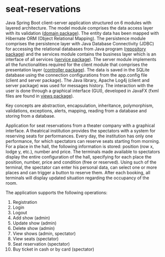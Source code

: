 # seat-reservations
Java Spring Boot client-server application structured on 6 modules with layered architecture. The model module comprises the data access layer with its validation ([domain package](https://github.com/Iri25/sse-orm-project-Iri25/tree/main/TheaterCompany/model/src/main/java/domain)). The entity data has been mapped with Hibernate ORM (Object Relational Mapping). The persistence module comprises the persistence layer with Java Database Connectivity (JDBC) for accessing the relational databases from Java program ([repository package](https://github.com/Iri25/sse-orm-project-Iri25/tree/main/TheaterCompany/persistence/src/main/java/repository)) and the services module contains the business layer which is an interface of all services ([service package](https://github.com/Iri25/sse-orm-project-Iri25/tree/main/TheaterCompany/services/src/main/java/service)). The server module implements all the functionalities required for the client module that comprises the presentation layer ([controller package](https://github.com/Iri25/sse-orm-project-Iri25/tree/main/TheaterCompany/client/src/main/java/client/controller)). The data is saved in the SQLite database using the connection configurations from the app.config file (client and server package). The Java library, Apache Log4j (client and server package) was used for messages history. The interaction with the user is done through a graphical interface (GUI), developed in JavaFX (fxml files are found in [views package](https://github.com/Iri25/sse-orm-project-Iri25/tree/main/TheaterCompany/client/src/main/resources/views)).

Key concepts are abstraction, encapsulation, inheritance, polymorphism, validations, exceptions, alerts, mapping, reading from a database and storing from a database.

Application for seat reservations from a theater company with a graphical interface. A theatrical institution provides the spectators with a system for reserving seats for performances. Every day, the institution has only one performance, for which spectators can reserve seats starting from morning. For a place in the hall, the following information is stored: position (row x, lodge y, etc.), number and price. The terminals made available to spectators display the entire configuration of the hall, specifying for each place the position, number, price and condition (free or reserved). Using such of the terminal, the spectator can enter his personal data, can select one or more places and can trigger a button to reserve them. After each booking, all terminals will display updated situation regarding the occupancy of the room.

The application supports the following operations:
1. Registration
2. Login
3. Logout
4. Add show (admin)
5. Update show (admin)
6. Delete show (admin)
7. View shows (admin, spectator)
9. View seats (spectator)
10. Seat reservation (spectator)
11. Buy ticket in cash or by card (spectator)
